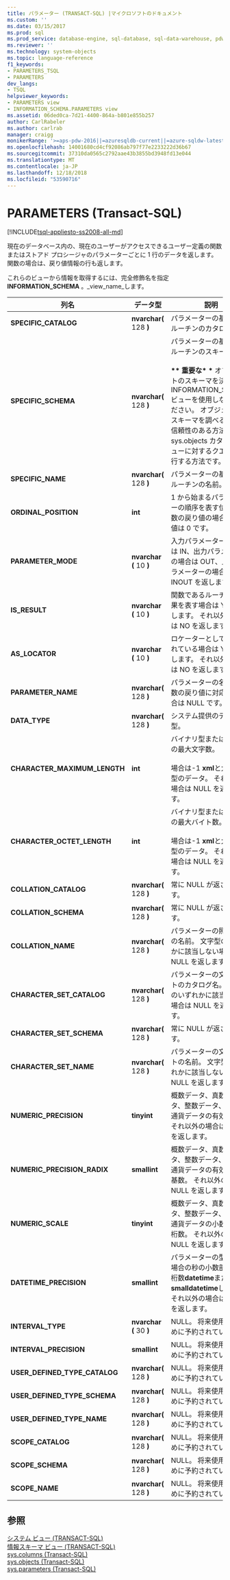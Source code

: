 ```yaml
---
title: パラメーター (TRANSACT-SQL) |マイクロソフトのドキュメント
ms.custom: ''
ms.date: 03/15/2017
ms.prod: sql
ms.prod_service: database-engine, sql-database, sql-data-warehouse, pdw
ms.reviewer: ''
ms.technology: system-objects
ms.topic: language-reference
f1_keywords:
- PARAMETERS_TSQL
- PARAMETERS
dev_langs:
- TSQL
helpviewer_keywords:
- PARAMETERS view
- INFORMATION_SCHEMA.PARAMETERS view
ms.assetid: 06ded0ca-7d21-4400-864a-b801e855b257
author: CarlRabeler
ms.author: carlrab
manager: craigg
monikerRange: '>=aps-pdw-2016||=azuresqldb-current||=azure-sqldw-latest||>=sql-server-2016||=sqlallproducts-allversions||>=sql-server-linux-2017||=azuresqldb-mi-current'
ms.openlocfilehash: 14001680cd4cf92086ab797f77e2233222d36b67
ms.sourcegitcommit: 37310da0565c2792aae43b3855bd3948fd13e044
ms.translationtype: MT
ms.contentlocale: ja-JP
ms.lasthandoff: 12/18/2018
ms.locfileid: "53590716"
---
```

# <a name="parameters-transact-sql"></a>PARAMETERS (Transact-SQL)
[!INCLUDE[tsql-appliesto-ss2008-all-md](../../includes/tsql-appliesto-ss2008-all-md.md)]

  現在のデータベース内の、現在のユーザーがアクセスできるユーザー定義の関数またはストアド プロシージャのパラメーターごとに 1 行のデータを返します。 関数の場合は、戻り値情報の行も返します。  
  
 これらのビューから情報を取得するには、完全修飾名を指定**INFORMATION_SCHEMA** 。_view_name_します。  
  
|列名|データ型|説明|  
|-----------------|---------------|-----------------|  
|**SPECIFIC_CATALOG**|**nvarchar(** 128 **)**|パラメーターの基になるルーチンのカタログ名。|  
|**SPECIFIC_SCHEMA**|**nvarchar(** 128 **)**|パラメーターの基になるルーチンのスキーマ名。<br /><br /> <strong>\*\* 重要な\* \*</strong> オブジェクトのスキーマを決定 INFORMATION_SCHEMA ビューを使用しないでください。 オブジェクトのスキーマを調べる唯一の信頼性のある方法は、sys.objects カタログ ビューに対するクエリを実行する方法です。|  
|**SPECIFIC_NAME**|**nvarchar(** 128 **)**|パラメーターの基になるルーチンの名前。|  
|**ORDINAL_POSITION**|**int**|1 から始まるパラメーターの順序を表す位置。 関数の戻り値の場合、この値は 0 です。|  
|**PARAMETER_MODE**|**nvarchar (** 10 **)**|入力パラメーターの場合は IN、出力パラメーターの場合は OUT、入出力パラメーターの場合は INOUT を返します。|  
|**IS_RESULT**|**nvarchar (** 10 **)**|関数であるルーチンの結果を表す場合は YES を返します。 それ以外の場合は NO を返します。|  
|**AS_LOCATOR**|**nvarchar (** 10 **)**|ロケーターとして宣言されている場合は YES を返します。 それ以外の場合は NO を返します。|  
|**PARAMETER_NAME**|**nvarchar(** 128 **)**|パラメーターの名前。 関数の戻り値に対応する場合は NULL です。|  
|**DATA_TYPE**|**nvarchar(** 128 **)**|システム提供のデータ型。|  
|**CHARACTER_MAXIMUM_LENGTH**|**int**|バイナリ型または文字型の最大文字数。<br /><br /> 場合は-1 **xml**と大きな値型のデータ。 それ以外の場合は NULL を返します。|  
|**CHARACTER_OCTET_LENGTH**|**int**|バイナリ型または文字型の最大バイト数。<br /><br /> 場合は-1 **xml**と大きな値型のデータ。 それ以外の場合は NULL を返します。|  
|**COLLATION_CATALOG**|**nvarchar(** 128 **)**|常に NULL が返されます。|  
|**COLLATION_SCHEMA**|**nvarchar(** 128 **)**|常に NULL が返されます。|  
|**COLLATION_NAME**|**nvarchar(** 128 **)**|パラメーターの照合順序の名前。 文字型のいずれかに該当しない場合は NULL を返します。|  
|**CHARACTER_SET_CATALOG**|**nvarchar(** 128 **)**|パラメーターの文字セットのカタログ名。 文字型のいずれかに該当しない場合は NULL を返します。|  
|**CHARACTER_SET_SCHEMA**|**nvarchar(** 128 **)**|常に NULL が返されます。|  
|**CHARACTER_SET_NAME**|**nvarchar(** 128 **)**|パラメーターの文字セットの名前。 文字型のいずれかに該当しない場合は NULL を返します。|  
|**NUMERIC_PRECISION**|**tinyint**|概数データ、真数データ、整数データ、または通貨データの有効桁数。 それ以外の場合は NULL を返します。|  
|**NUMERIC_PRECISION_RADIX**|**smallint**|概数データ、真数データ、整数データ、または通貨データの有効桁数の基数。 それ以外の場合は NULL を返します。|  
|**NUMERIC_SCALE**|**tinyint**|概数データ、真数データ、整数データ、または通貨データの小数点以下桁数。 それ以外の場合は NULL を返します。|  
|**DATETIME_PRECISION**|**smallint**|パラメーターの型がある場合の秒の小数部の有効桁数**datetime**または**smalldatetime**します。 それ以外の場合は NULL を返します。|  
|**INTERVAL_TYPE**|**nvarchar (** 30 **)**|NULL。 将来使用するために予約されています。|  
|**INTERVAL_PRECISION**|**smallint**|NULL。 将来使用するために予約されています。|  
|**USER_DEFINED_TYPE_CATALOG**|**nvarchar(** 128 **)**|NULL。 将来使用するために予約されています。|  
|**USER_DEFINED_TYPE_SCHEMA**|**nvarchar(** 128 **)**|NULL。 将来使用するために予約されています。|  
|**USER_DEFINED_TYPE_NAME**|**nvarchar(** 128 **)**|NULL。 将来使用するために予約されています。|  
|**SCOPE_CATALOG**|**nvarchar(** 128 **)**|NULL。 将来使用するために予約されています。|  
|**SCOPE_SCHEMA**|**nvarchar(** 128 **)**|NULL。 将来使用するために予約されています。|  
|**SCOPE_NAME**|**nvarchar(** 128 **)**|NULL。 将来使用するために予約されています。|  
  
## <a name="see-also"></a>参照  
 [システム ビュー &#40;TRANSACT-SQL&#41;](https://msdn.microsoft.com/library/35a6161d-7f43-4e00-bcd3-3091f2015e90)   
 [情報スキーマ ビュー &#40;TRANSACT-SQL&#41;](~/relational-databases/system-information-schema-views/system-information-schema-views-transact-sql.md)   
 [sys.columns (Transact-SQL)](../../relational-databases/system-catalog-views/sys-columns-transact-sql.md)   
 [sys.objects &#40;Transact-SQL&#41;](../../relational-databases/system-catalog-views/sys-objects-transact-sql.md)   
 [sys.parameters &#40;Transact-SQL&#41;](../../relational-databases/system-catalog-views/sys-parameters-transact-sql.md)  
  
  
